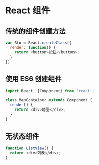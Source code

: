 # React 组件
## 传统的组件创建方法
```javascript
var Btn = React.createClass({
  render: function() {
    return <button>按钮</button>;
  }
})
```
## 使用 ES6 创建组件
```javascript
import React, {Component} from 'react';

class MapContainer extends Component {
  render() {
    return <div>地图</div>;
  }
}
```
## 无状态组件
```javascript
function ListView() {
  return <div>列表</div>;
}
```
